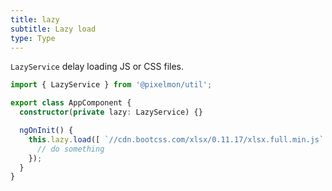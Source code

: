 ```yaml
---
title: lazy
subtitle: Lazy load
type: Type
---
```


`LazyService` delay loading JS or CSS files.

```ts
import { LazyService } from '@pixelmon/util';

export class AppComponent {
  constructor(private lazy: LazyService) {}

  ngOnInit() {
    this.lazy.load([ `//cdn.bootcss.com/xlsx/0.11.17/xlsx.full.min.js` ]).then(() => {
      // do something
    });
  }
}
```
